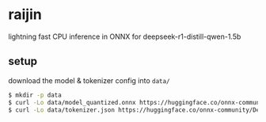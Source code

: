# raijin
lightning fast CPU inference in ONNX for deepseek-r1-distill-qwen-1.5b

## setup

download the model & tokenizer config into `data/`

```bash
$ mkdir -p data
$ curl -Lo data/model_quantized.onnx https://huggingface.co/onnx-community/DeepSeek-R1-Distill-Qwen-1.5B-ONNX/resolve/main/onnx/model_quantized.onnx
$ curl -Lo data/tokenizer.json https://huggingface.co/onnx-community/DeepSeek-R1-Distill-Qwen-1.5B-ONNX/resolve/main/tokenizer.json
```
